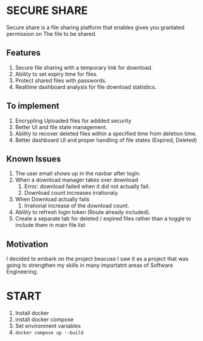 # SECURE SHARE
Secure share is a file sharing platform that enables gives you granlated permission on The file to be shared.

## Features
1. Secure file sharing with a temporary link for download.
2. Ability to set expiry time for files.
3. Protect shared files with passwords.
4. Realtime dashboard analysis for file download statistics.

## To implement
1. Encrypting Uploaded files for addded security
2. Better UI and file state management.
3. Ability to recover deleted files within a specified time from deletion time.
4. Better dashboard UI and proper handling of file states (Expired, Deleted)

## Known Issues 
1. The user email shows up in the navbar after login.
2. When a download manager takes over download
    1. Error: download failed when it did not actually fail.
    2. Download count increases irrationaly.
3. When Download actually fails
    1. Irrational increase of the download count.
4. Ability to refresh login token (Route already included).
5. Create a separate tab for deleted / expired files rather than a toggle to include them in main file list


## Motivation
I decided to embark on the project beacuse I saw it as a project that was going to strengthen my skills in many importatnt areas of Software Engineering.

# START
1. Install docker
2. install docker compose
3. Set environment variables
4. `docker compose up --build`